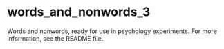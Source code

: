 # words_and_nonwords_3
Words and nonwords, ready for use in psychology experiments. For more information, see the README file.
